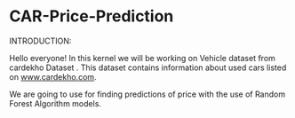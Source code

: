 # CAR-Price-Prediction

INTRODUCTION:


Hello everyone! In this kernel we will be working on Vehicle dataset from cardekho Dataset . This dataset contains information about used cars listed on www.cardekho.com. 

We are going to use for finding predictions of price with the use of Random Forest Algorithm models.
